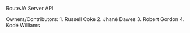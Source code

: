 RouteJA Server API

Owners/Contributors:
    1. Russell Coke
    2. Jhané Dawes
    3. Robert Gordon
    4. Kodé Williams
